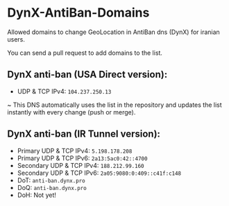# DynX-AntiBan-Domains
Allowed domains to change GeoLocation in AntiBan dns (DynX) for iranian users.

You can send a pull request to add domains to the list.

## DynX anti-ban (USA Direct version):

- UDP & TCP IPv4: `104.237.250.13`

~ This DNS automatically uses the list in the repository and updates the list instantly with every change (push or merge).

## DynX anti-ban (IR Tunnel version):

- Primary UDP & TCP IPv4: `5.198.178.208`
- Primary UDP & TCP IPv6: `2a13:5ac0:42::4700`
- Secondary  UDP & TCP IPv4: `188.212.99.160`
- Secondary  UDP & TCP IPv6: `2a05:9080:0:409::c41f:c148`
- DoT: `anti-ban.dynx.pro`
- DoQ: `anti-ban.dynx.pro`
- DoH: Not yet!